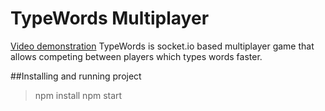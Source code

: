 # TypeWords Multiplayer
[Video demonstration](https://youtu.be/Xm6H1ahohtU "TypeWords Multiplayer")
TypeWords is socket.io based multiplayer game that allows competing between players which types words faster.

##Installing and running project
>npm install
>npm start
